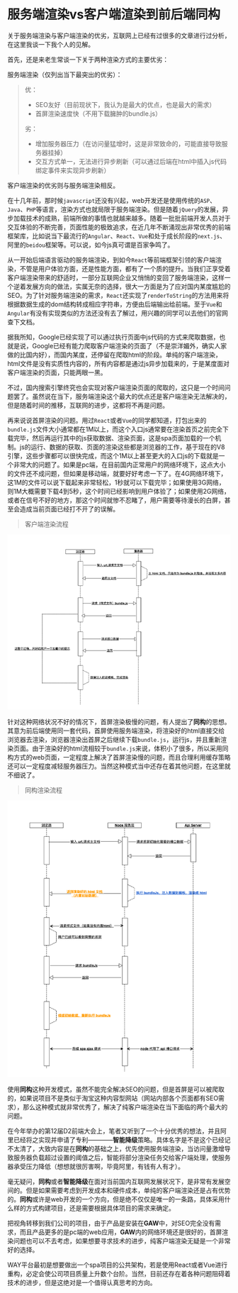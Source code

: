 # 服务端渲染vs客户端渲染到前后端同构

关于服务端渲染与客户端渲染的优劣，互联网上已经有过很多的文章进行过分析，在这里我谈一下我个人的见解。

首先，还是来老生常谈一下关于两种渲染方式的主要优劣：

服务端渲染（仅列出当下最突出的优劣）：

>  优：
>  * SEO友好（目前现状下，我认为是最大的优点，也是最大的需求）
>  * 首屏渲染速度快（不用下载臃肿的bundle.js）
>
>  劣：
>  * 增加服务器压力（在访问量猛增时，这是非常致命的，可能直接导致服务器挂掉）
>  * 交互方式单一，无法进行异步刷新（可以通过后端在html中插入js代码绑定事件来实现异步刷新）

客户端渲染的优劣则与服务端渲染相反。

在十几年前，那时候`javascript`还没有兴起，web开发还是使用传统的`ASP`、`Java`、`PHP`等语言，渲染方式也就局限于服务端渲染。但是随着`jQuery`的发展，异步加载技术的成熟，前端所做的事情也就越来越多。随着一批批前端开发人员对于交互体验的不断完善，页面性能的极致追求，在近几年不断涌现出非常优秀的前端框架库，比如说当下最流行的`Angular`、`React`、`Vue`和处于成长阶段的`next.js`、阿里的`beidou`框架等。可以说，如今js真可谓是百家争鸣了。

从一开始后端语言驱动的服务端渲染，到如今`React`等前端框架引领的客户端渲染，不管是用户体验方面，还是性能方面，都有了一个质的提升。当我们正享受着客户端渲染带来的舒适时，一部分互联网企业又悄悄的变回了服务端渲染，这样一个逆着发展方向的做法，实属无奈的选择，很大一方面是为了应对国内某度尴尬的SEO。为了针对服务端渲染的需求，`React`还实现了`renderToString`的方法用来将根据数据生成的dom结构转成相应字符串，方便由后端输出给前端。至于`Vue`和`Angular`有没有实现类似的方法还没有去了解过，用兴趣的同学可以去他们的官网查下文档。

据我所知，Google已经实现了可以通过执行页面中js代码的方式来爬取数据，也就是说，Google已经有能力爬取客户端渲染的页面了（不是崇洋媚外，确实人家做的比国内好），而国内某度，还停留在爬取html的阶段。单纯的客户端渲染，html文件是没有实质性内容的，所有内容都是通过js异步加载来的，于是某度面对客户端渲染的页面，只能两眼一黑。

不过，国内搜索引擎终究也会实现对客户端渲染页面的爬取的，这只是一个时间问题罢了。虽然说在当下，服务端渲染这个最大的优点还是客户端渲染无法解决的，但是随着时间的推移，互联网的进步，这都将不再是问题。

再来说说首屏渲染的问题。用过`React`或者`Vue`的同学都知道，打包出来的`bundle.js`文件大小通常都在1M以上，而这个入口js通常要在渲染首页之前完全下载完毕，然后再运行其中的js获取数据、渲染页面，这是spa页面加载的一个机制。js的运行、数据的获取、页面的渲染这些都是浏览器的工作，基于现在的V8引擎，这些步骤都可以很快完成，而这个1M以上甚至更大的入口js的下载就是一个非常大的问题了。如果是pc端，在目前国内正常用户的网络环境下，这点大小的文件还不成问题，但如果是移动端，就要好好考虑一下了。在4G网络环境下，这1M的文件可以说下载起来非常轻松，1秒就可以下载完毕；如果使用3G网络，则1M大概需要下载4到5秒，这个时间已经影响到用户体验了；如果使用2G网络，或者在信号不好的地方，那这个时间就惨不忍睹了，用户需要等待漫长的白屏，甚至会造成当前页面已经打不开了的误解。

> 客户端渲染流程

<img src="img/1.jpg" alt="客户端渲染流程" />


针对这种网络状况不好的情况下，首屏渲染极慢的问题，有人提出了**同构**的思想。其意为前后端使用同一套代码，首屏使用服务端渲染，将渲染好的html直接交给浏览器去渲染，浏览器渲染出首屏之后继续下载`bundle.js`，运行js，并且重新渲染页面。由于渲染好的html流相较于`bundle.js`来说，体积小了很多，所以采用同构方式的web页面，一定程度上解决了首屏渲染慢的问题，而且合理利用缓存策略还可以一定程度减轻服务器压力。当然这种模式当中还存在着其他问题，在这里就不细说了。

> 同构渲染流程

<img src="img/2.jpg" alt="同构渲染流程" />

使用**同构**这种开发模式，虽然不能完全解决SEO的问题，但是首屏是可以被爬取的，如果说项目不是类似于淘宝这种内容型网站（网站内部各个页面都有SEO需求），那么这种模式就非常优秀了，解决了纯客户端渲染在当下面临的两个最大的问题。

在今年举办的第12届D2前端大会上，笔者又听到了一个十分优秀的想法，并且阿里已经将之实现并申请了专利————**智能降级**策略。具体名字是不是这个已经记不太清了，大致内容是在**同构**的基础之上，优先使用服务端渲染，当访问量激增导致服务器负载超过设置的阈值之后，智能将部分渲染任务交给客户端处理，使服务器承受压力降低（想想就很厉害啊，毕竟阿里，有钱有人有才）。

毫无疑问，**同构**或者**智能降级**在面对当前国内互联网发展状况下，是非常有发展空间的。但是如果需要考虑到开发成本和硬件成本，单纯的客户端渲染还是占有优势的。**同构**或许是web开发的一个方向，但是绝不仅仅是唯一的一条路，具体采用什么样的方式构建项目，还是需要根据具体项目的需求来确定。

把视角转移到我们公司的项目，由于产品是安装在**GAW**中，对SEO完全没有需求，而且产品更多的是pc端的web应用，**GAW**内的网络环境还是很好的，首屏渲染问题也可以不去考虑，如果想要寻求技术的进步，纯客户端渲染无疑是一个非常好的选择。

WAY平台最初是想要做出一个spa项目的公共架构，若是使用React或者Vue进行重构，必定会使公司项目质量上升数个台阶。当然，目前还存在着各种问题阻碍着技术的进步，但是这绝对是一个值得认真思考的方向。